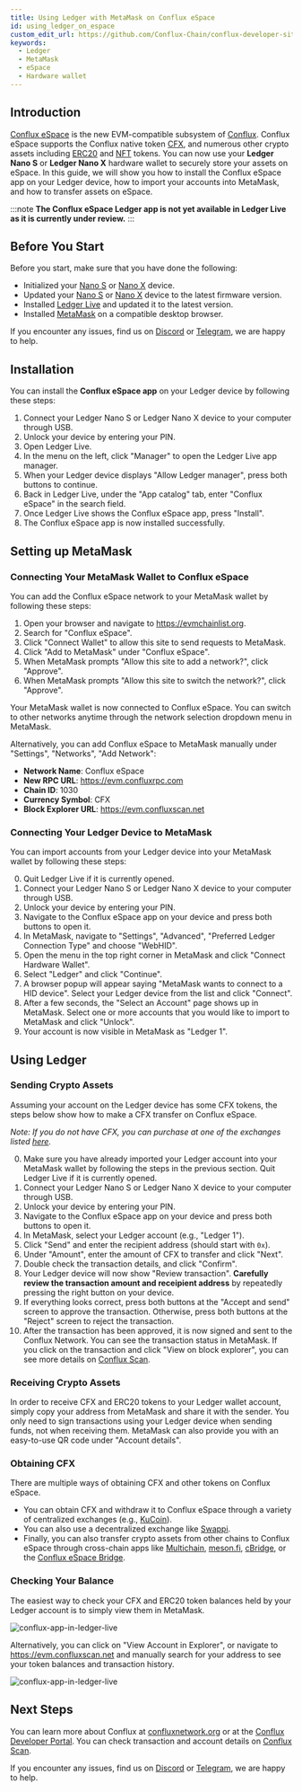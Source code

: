 ```yaml
---
title: Using Ledger with MetaMask on Conflux eSpace
id: using_ledger_on_espace
custom_edit_url: https://github.com/Conflux-Chain/conflux-developer-site/edit/master/docs/guides/en/using-ledger-on-espace.md
keywords:
  - Ledger
  - MetaMask
  - eSpace
  - Hardware wallet
---
```


## Introduction

[Conflux eSpace](/conflux-doc/docs/EVM-Space/intro_of_evm_space) is the new EVM-compatible subsystem of [Conflux](https://confluxnetwork.org).
Conflux eSpace supports the Conflux native token [CFX](/introduction/en/conflux_basics), and numerous other crypto assets including [ERC20](https://evm.confluxscan.io/tokens) and [NFT](https://evm.confluxscan.io/tokens-nft) tokens.
You can now use your **Ledger Nano S** or **Ledger Nano X** hardware wallet to securely store your assets on eSpace.
In this guide, we will show you how to install the Conflux eSpace app on your Ledger device, how to import your accounts into MetaMask, and how to transfer assets on eSpace.

:::note
**The Conflux eSpace Ledger app is not yet available in Ledger Live as it is currently under review.**
:::

## Before You Start

Before you start, make sure that you have done the following:

- Initialized your [Nano S](https://support.ledger.com/hc/en-us/articles/360000613793-Set-up-your-Ledger-Nano-S?docs=true) or [Nano X](https://support.ledger.com/hc/en-us/articles/360018784134-Set-up-your-Ledger-Nano-X?docs=true) device.
- Updated your [Nano S](https://support.ledger.com/hc/en-us/articles/360002731113-Update-Ledger-Nano-S-firmware?docs=true) or [Nano X](https://support.ledger.com/hc/en-us/articles/360013349800-Update-Ledger-Nano-X-firmware?docs=true) device to the latest firmware version.
- Installed [Ledger Live](https://www.ledger.com/ledger-live) and updated it to the latest version.
- Installed [MetaMask](https://MetaMask.io) on a compatible desktop browser.

If you encounter any issues, find us on [Discord](https://discord.com/invite/aCZkf2C) or [Telegram](https://t.me/Conflux_English), we are happy to help.

## Installation

You can install the **Conflux eSpace app** on your Ledger device by following these steps:

1. Connect your Ledger Nano S or Ledger Nano X device to your computer through USB.
1. Unlock your device by entering your PIN.
1. Open Ledger Live.
1. In the menu on the left, click "Manager" to open the Ledger Live app manager.
1. When your Ledger device displays "Allow Ledger manager", press both buttons to continue.
1. Back in Ledger Live, under the "App catalog" tab, enter "Conflux eSpace" in the search field.
1. Once Ledger Live shows the Conflux eSpace app, press "Install".
1. The Conflux eSpace app is now installed successfully.


## Setting up MetaMask

### Connecting Your MetaMask Wallet to Conflux eSpace

You can add the Conflux eSpace network to your MetaMask wallet by following these steps:

1. Open your browser and navigate to https://evmchainlist.org.
1. Search for "Conflux eSpace".
1. Click "Connect Wallet" to allow this site to send requests to MetaMask.
1. Click "Add to MetaMask" under "Conflux eSpace".
1. When MetaMask prompts "Allow this site to add a network?", click "Approve".
1. When MetaMask prompts "Allow this site to switch the network?", click "Approve".

Your MetaMask wallet is now connected to Conflux eSpace. You can switch to other networks anytime through the network selection dropdown menu in MetaMask.

Alternatively, you can add Conflux eSpace to MetaMask manually under "Settings", "Networks", "Add Network":

- **Network Name**: Conflux eSpace
- **New RPC URL**: https://evm.confluxrpc.com
- **Chain ID**: 1030
- **Currency Symbol**: CFX
- **Block Explorer URL**: https://evm.confluxscan.net


### Connecting Your Ledger Device to MetaMask

You can import accounts from your Ledger device into your MetaMask wallet by following these steps:

0. Quit Ledger Live if it is currently opened.
1. Connect your Ledger Nano S or Ledger Nano X device to your computer through USB.
1. Unlock your device by entering your PIN.
1. Navigate to the Conflux eSpace app on your device and press both buttons to open it.
1. In MetaMask, navigate to "Settings", "Advanced", "Preferred Ledger Connection Type" and choose "WebHID".
1. Open the menu in the top right corner in MetaMask and click "Connect Hardware Wallet".
1. Select "Ledger" and click "Continue".
1. A browser popup will appear saying "MetaMask wants to connect to a HID device". Select your Ledger device from the list and click "Connect".
1. After a few seconds, the "Select an Account" page shows up in MetaMask. Select one or more accounts that you would like to import to MetaMask and click "Unlock".
1. Your account is now visible in MetaMask as "Ledger 1".


## Using Ledger

### Sending Crypto Assets

Assuming your account on the Ledger device has some CFX tokens, the steps below show how to make a CFX transfer on Conflux eSpace.

*Note: If you do not have CFX, you can purchase at one of the exchanges listed [here](https://123cfx.com/#Exchanges).*

0. Make sure you have already imported your Ledger account into your MetaMask wallet by following the steps in the previous section. Quit Ledger Live if it is currently opened.
1. Connect your Ledger Nano S or Ledger Nano X device to your computer through USB.
1. Unlock your device by entering your PIN.
1. Navigate to the Conflux eSpace app on your device and press both buttons to open it.
1. In MetaMask, select your Ledger account (e.g., "Ledger 1").
1. Click "Send" and enter the recipient address (should start with `0x`).
1. Under "Amount", enter the amount of CFX to transfer and click "Next".
1. Double check the transaction details, and click "Confirm".
1. Your Ledger device will now show "Review transaction". **Carefully review the transaction amount and receipient address** by repeatedly pressing the right button on your device.
1. If everything looks correct, press both buttons at the "Accept and send" screen to approve the transaction. Otherwise, press both buttons at the "Reject" screen to reject the transaction.
1. After the transaction has been approved, it is now signed and sent to the Conflux Network. You can see the transaction status in MetaMask. If you click on the transaction and click "View on block explorer", you can see more details on [Conflux Scan](https://evm.confluxscan.io).

### Receiving Crypto Assets

In order to receive CFX and ERC20 tokens to your Ledger wallet account, simply copy your address from MetaMask and share it with the sender. You only need to sign transactions using your Ledger device when sending funds, not when receiving them. MetaMask can also provide you with an easy-to-use QR code under "Account details".

### Obtaining CFX

There are multiple ways of obtaining CFX and other tokens on Conflux eSpace.

- You can obtain CFX and withdraw it to Conflux eSpace through a variety of centralized exchanges (e.g., [KuCoin](https://www.kucoin.com)).
- You can also use a decentralized exchange like [Swappi](https://app.swappi.io/#/swap).
- Finally, you can also transfer crypto assets from other chains to Conflux eSpace through cross-chain apps like [Multichain](https://app.multichain.org/#/router), [meson.fi](https://meson.fi/), [cBridge](https://cbridge.celer.network/#/transfer), or the [Conflux eSpace Bridge](https://confluxhub.io/espace-bridge).


### Checking Your Balance

The easiest way to check your CFX and ERC20 token balances held by your Ledger account is to simply view them in MetaMask.

![conflux-app-in-ledger-live](/img/ledger/metamask-view-balance.png)

Alternatively, you can click on "View Account in Explorer", or navigate to https://evm.confluxscan.net and manually search for your address to see your token balances and transaction history.

![conflux-app-in-ledger-live](/img/ledger/scan-view-balance.png)

## Next Steps

You can learn more about Conflux at [confluxnetwork.org](https://confluxnetwork.org) or at the [Conflux Developer Portal](http://developer.confluxnetwork.org). You can check transaction and account details on [Conflux Scan](https://evm.confluxscan.io).

If you encounter any issues, find us on [Discord](https://discord.com/invite/aCZkf2C) or [Telegram](https://t.me/Conflux_English), we are happy to help.
